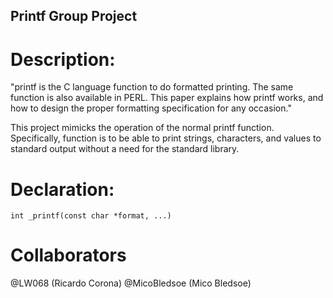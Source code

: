 ## Printf Group Project

# Description:

"printf is the C language function to do formatted printing. The same function is also available in PERL. This paper explains how printf works, and how to design the proper formatting specification for any occasion." 

This project mimicks the operation of the normal printf function. Specifically, function is to be able to print strings, characters, and values to standard output without a need for the standard library.

# Declaration: 

```
int _printf(const char *format, ...)
```

# Collaborators

@LW068 (Ricardo Corona)
@MicoBledsoe (Mico Bledsoe)
